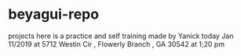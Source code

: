 # beyagui-repo
projects
here is a practice and self training made by Yanick 
today Jan 11/2019 at 5712 Westin Cir ,
Flowerly Branch , GA 30542 at 1;20 pm
